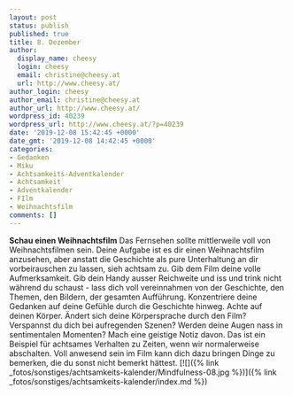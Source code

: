 ```yaml
---
layout: post
status: publish
published: true
title: 8. Dezember
author:
  display_name: cheesy
  login: cheesy
  email: christine@cheesy.at
  url: http://www.cheesy.at/
author_login: cheesy
author_email: christine@cheesy.at
author_url: http://www.cheesy.at/
wordpress_id: 40239
wordpress_url: http://www.cheesy.at/?p=40239
date: '2019-12-08 15:42:45 +0000'
date_gmt: '2019-12-08 14:42:45 +0000'
categories:
- Gedanken
- Miku
- Achtsamkeits-Adventkalender
- Achtsamkeit
- Adventkalender
- FIlm
- Weihnachtsfilm
comments: []
---
```

 **Schau einen Weihnachtsfilm**
Das Fernsehen sollte mittlerweile voll von Weihnachtsfilmen sein. Deine Aufgabe ist es dir einen Weihnachtsfilm anzusehen, aber anstatt die Geschichte als pure Unterhaltung an dir vorbeirauschen zu lassen, sieh achtsam zu.
Gib dem Film deine volle Aufmerksamkeit. Gib dein Handy ausser Reichweite und iss und trink nicht während du schaust - lass dich voll vereinnahmen von der Geschichte, den Themen, den Bildern, der gesamten Aufführung.
Konzentriere deine Gedanken auf deine Gefühle durch die Geschichte hinweg. Achte auf deinen Körper. Ändert sich deine Körpersprache durch den Film? Verspannst du dich bei aufregenden Szenen? Werden deine Augen nass in sentimentalen Momenten? Mach eine geistige Notiz davon.
Das ist ein Beispiel für achtsames Verhalten zu Zeiten, wenn wir normalerweise abschalten. Voll anwesend sein im Film kann dich dazu bringen Dinge zu bemerken, die du sonst nicht bemerkt hättest.
[![]({% link _fotos/sonstiges/achtsamkeits-kalender/Mindfulness-08.jpg %})]({% link _fotos/sonstiges/achtsamkeits-kalender/index.md %})

